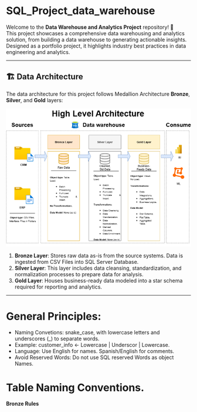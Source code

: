 # SQL_Project_data_warehouse

Welcome to the **Data Warehouse and Analytics Project** repository! 🚀  
This project showcases a comprehensive data warehousing and analytics solution, from building a data warehouse to generating actionable insights. Designed as a portfolio project, it highlights industry best practices in data engineering and analytics.

---

## 🏗️ Data Architecture

The data architecture for this project follows Medallion Architecture **Bronze**, **Silver**, and **Gold** layers:

![Data Architecture](images/Design_Data_Architecture.png)


1. **Bronze Layer**: Stores raw data as-is from the source systems. Data is ingested from CSV Files into SQL Server Database.
2. **Silver Layer**: This layer includes data cleansing, standardization, and normalization processes to prepare data for analysis.
3. **Gold Layer**: Houses business-ready data modeled into a star schema required for reporting and analytics.

---

# General Principles:

- Naming Convetions: snake_case, with lowercase letters and underscores (_) to separate words. 
- Example: customer_info ← Lowercase | Underscor | Lowercase.
- Language: Use English for names. Spanish/English for comments.
- Avoid Reserved Words: Do not use SQL reserved Words as object Names.

# Table Naming Conventions.

**Bronze Rules** 
 
